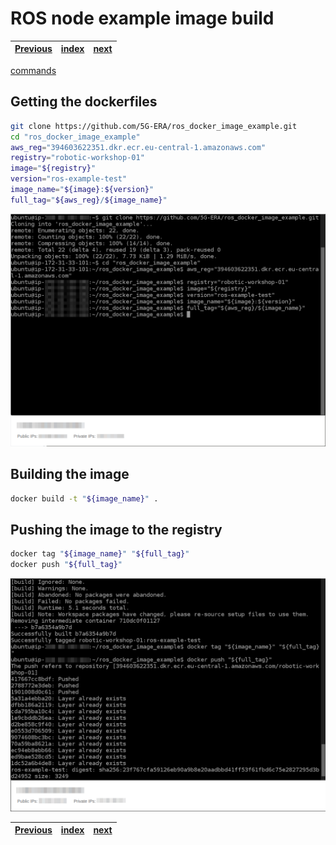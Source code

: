 # ROS node example image build
| [Previous](../09-deploy-robot-simulation/README.md) | [index](../README.md) | [next](../11-image-deployment/README.md) |
| :--- | :--: | ---: |

[commands](10-docker-image-cmd.txt)

## Getting the dockerfiles

```bash
git clone https://github.com/5G-ERA/ros_docker_image_example.git
cd "ros_docker_image_example"
aws_reg="394603622351.dkr.ecr.eu-central-1.amazonaws.com"
registry="robotic-workshop-01"
image="${registry}"
version="ros-example-test"
image_name="${image}:${version}"
full_tag="${aws_reg}/${image_name}"
```


<img src="10-docker-image-00.png"/>

## Building the image

```bash
docker build -t "${image_name}" .
```


## Pushing the image to the registry

```bash
docker tag "${image_name}" "${full_tag}"
docker push "${full_tag}"
```

<img src="10-docker-image-01.png"/>

| [Previous](../09-deploy-robot-simulation/README.md) | [index](../README.md) | [next](../11-image-deployment/README.md) |
| :--- | :--: | ---: |
